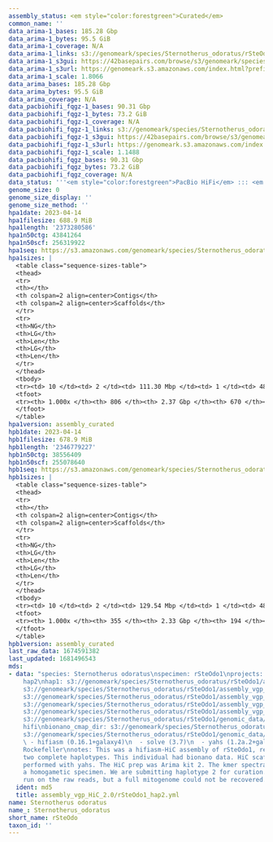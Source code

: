 ```yaml
---
assembly_status: <em style="color:forestgreen">Curated</em>
common_name: ''
data_arima-1_bases: 185.28 Gbp
data_arima-1_bytes: 95.5 GiB
data_arima-1_coverage: N/A
data_arima-1_links: s3://genomeark/species/Sternotherus_odoratus/rSteOdo1/genomic_data/arima/<br>
data_arima-1_s3gui: https://42basepairs.com/browse/s3/genomeark/species/Sternotherus_odoratus/rSteOdo1/genomic_data/arima/
data_arima-1_s3url: https://genomeark.s3.amazonaws.com/index.html?prefix=species/Sternotherus_odoratus/rSteOdo1/genomic_data/arima/
data_arima-1_scale: 1.8066
data_arima_bases: 185.28 Gbp
data_arima_bytes: 95.5 GiB
data_arima_coverage: N/A
data_pacbiohifi_fqgz-1_bases: 90.31 Gbp
data_pacbiohifi_fqgz-1_bytes: 73.2 GiB
data_pacbiohifi_fqgz-1_coverage: N/A
data_pacbiohifi_fqgz-1_links: s3://genomeark/species/Sternotherus_odoratus/rSteOdo1/genomic_data/pacbio_hifi/<br>
data_pacbiohifi_fqgz-1_s3gui: https://42basepairs.com/browse/s3/genomeark/species/Sternotherus_odoratus/rSteOdo1/genomic_data/pacbio_hifi/
data_pacbiohifi_fqgz-1_s3url: https://genomeark.s3.amazonaws.com/index.html?prefix=species/Sternotherus_odoratus/rSteOdo1/genomic_data/pacbio_hifi/
data_pacbiohifi_fqgz-1_scale: 1.1488
data_pacbiohifi_fqgz_bases: 90.31 Gbp
data_pacbiohifi_fqgz_bytes: 73.2 GiB
data_pacbiohifi_fqgz_coverage: N/A
data_status: '''<em style="color:forestgreen">PacBio HiFi</em> ::: <em style="color:forestgreen">Arima</em>'''
genome_size: 0
genome_size_display: ''
genome_size_method: ''
hpa1date: 2023-04-14
hpa1filesize: 688.9 MiB
hpa1length: '2373280586'
hpa1n50ctg: 43841264
hpa1n50scf: 256319922
hpa1seq: https://s3.amazonaws.com/genomeark/species/Sternotherus_odoratus/rSteOdo1/assembly_curated/rSteOdo1.hap1.decon.20230414.fasta.gz
hpa1sizes: |
  <table class="sequence-sizes-table">
  <thead>
  <tr>
  <th></th>
  <th colspan=2 align=center>Contigs</th>
  <th colspan=2 align=center>Scaffolds</th>
  </tr>
  <tr>
  <th>NG</th>
  <th>LG</th>
  <th>Len</th>
  <th>LG</th>
  <th>Len</th>
  </tr>
  </thead>
  <tbody>
  <tr><td> 10 </td><td> 2 </td><td> 111.30 Mbp </td><td> 1 </td><td> 481.29 Mbp </td></tr><tr><td> 20 </td><td> 5 </td><td> 91.95 Mbp </td><td> 1 </td><td> 481.29 Mbp </td></tr><tr><td> 30 </td><td> 8 </td><td> 60.29 Mbp </td><td> 2 </td><td> 307.84 Mbp </td></tr><tr><td> 40 </td><td> 12 </td><td> 50.06 Mbp </td><td> 3 </td><td> 304.93 Mbp </td></tr><tr style="background-color:#cccccc;"><td> 50 </td><td> 17 </td><td style="background-color:#88ff88;"> 43.84 Mbp </td><td> 4 </td><td style="background-color:#88ff88;"> 256.32 Mbp </td></tr><tr><td> 60 </td><td> 24 </td><td> 35.36 Mbp </td><td> 5 </td><td> 221.19 Mbp </td></tr><tr><td> 70 </td><td> 31 </td><td> 28.14 Mbp </td><td> 6 </td><td> 138.93 Mbp </td></tr><tr><td> 80 </td><td> 42 </td><td> 18.24 Mbp </td><td> 8 </td><td> 88.84 Mbp </td></tr><tr><td> 90 </td><td> 60 </td><td> 9.67 Mbp </td><td> 11 </td><td> 76.70 Mbp </td></tr><tr><td> 100 </td><td> 806 </td><td> 14.79 Kbp </td><td> 670 </td><td> 14.79 Kbp </td></tr></tbody>
  <tfoot>
  <tr><th> 1.000x </th><th> 806 </th><th> 2.37 Gbp </th><th> 670 </th><th> 2.37 Gbp </th></tr>
  </tfoot>
  </table>
hpa1version: assembly_curated
hpb1date: 2023-04-14
hpb1filesize: 678.9 MiB
hpb1length: '2346779227'
hpb1n50ctg: 38556409
hpb1n50scf: 255078640
hpb1seq: https://s3.amazonaws.com/genomeark/species/Sternotherus_odoratus/rSteOdo1/assembly_curated/rSteOdo1.hap2.cur.20230414.fasta.gz
hpb1sizes: |
  <table class="sequence-sizes-table">
  <thead>
  <tr>
  <th></th>
  <th colspan=2 align=center>Contigs</th>
  <th colspan=2 align=center>Scaffolds</th>
  </tr>
  <tr>
  <th>NG</th>
  <th>LG</th>
  <th>Len</th>
  <th>LG</th>
  <th>Len</th>
  </tr>
  </thead>
  <tbody>
  <tr><td> 10 </td><td> 2 </td><td> 129.54 Mbp </td><td> 1 </td><td> 486.60 Mbp </td></tr><tr><td> 20 </td><td> 5 </td><td> 78.28 Mbp </td><td> 1 </td><td> 486.60 Mbp </td></tr><tr><td> 30 </td><td> 8 </td><td> 61.35 Mbp </td><td> 2 </td><td> 307.64 Mbp </td></tr><tr><td> 40 </td><td> 12 </td><td> 46.78 Mbp </td><td> 3 </td><td> 303.74 Mbp </td></tr><tr style="background-color:#cccccc;"><td> 50 </td><td> 18 </td><td style="background-color:#88ff88;"> 38.56 Mbp </td><td> 4 </td><td style="background-color:#88ff88;"> 255.08 Mbp </td></tr><tr><td> 60 </td><td> 25 </td><td> 33.13 Mbp </td><td> 5 </td><td> 220.92 Mbp </td></tr><tr><td> 70 </td><td> 32 </td><td> 29.12 Mbp </td><td> 6 </td><td> 101.39 Mbp </td></tr><tr><td> 80 </td><td> 42 </td><td> 20.35 Mbp </td><td> 9 </td><td> 79.97 Mbp </td></tr><tr><td> 90 </td><td> 59 </td><td> 10.06 Mbp </td><td> 12 </td><td> 67.97 Mbp </td></tr><tr><td> 100 </td><td> 355 </td><td> 19.50 Kbp </td><td> 194 </td><td> 19.50 Kbp </td></tr></tbody>
  <tfoot>
  <tr><th> 1.000x </th><th> 355 </th><th> 2.33 Gbp </th><th> 194 </th><th> 2.35 Gbp </th></tr>
  </tfoot>
  </table>
hpb1version: assembly_curated
last_raw_data: 1674591382
last_updated: 1681496543
mds:
- data: "species: Sternotherus odoratus\nspecimen: rSteOdo1\nprojects: \n  - vgp\nhaplotype_to_curate:
    hap2\nhap1: s3://genomeark/species/Sternotherus_odoratus/rSteOdo1/assembly_vgp_HiC_2.0/rSteOdo1.HiC.hap1.20230208.fasta.gz\nhap2:
    s3://genomeark/species/Sternotherus_odoratus/rSteOdo1/assembly_vgp_HiC_2.0/rSteOdo1.HiC.hap2.20230208.fasta.gz\npretext_hap1:
    s3://genomeark/species/Sternotherus_odoratus/rSteOdo1/assembly_vgp_HiC_2.0/evaluation/hap1/pretext/rSteOdo1_hap1__s2_heatmap.pretext\npretext_hap2:
    s3://genomeark/species/Sternotherus_odoratus/rSteOdo1/assembly_vgp_HiC_2.0/evaluation/hap2/pretext/rSteOdo1_hap2__s2_heatmap.pretext\nkmer_spectra_img:
    s3://genomeark/species/Sternotherus_odoratus/rSteOdo1/assembly_vgp_HiC_2.0/evaluation/merqury/rSteOdo1_png/\npacbio_read_dir:
    s3://genomeark/species/Sternotherus_odoratus/rSteOdo1/genomic_data/pacbio_hifi/\npacbio_read_type:
    hifi\nbionano_cmap_dir: s3://genomeark/species/Sternotherus_odoratus/rSteOdo1/genomic_data/bionano/\nhic_read_dir:
    s3://genomeark/species/Sternotherus_odoratus/rSteOdo1/genomic_data/arima/\npipeline:\n
    \ - hifiasm (0.16.1+galaxy4)\n  - solve (3.7)\n  - yahs (1.2a.2+galaxy0)\nassembled_by_group:
    Rockefeller\nnotes: This was a hifiasm-HiC assembly of rSteOdo1, resulting in
    two complete haplotypes. This individual had bionano data. HiC scaffolding was
    performed with yahs. The HiC prep was Arima kit 2. The kmer spectra indicates
    a homogametic specimen. We are submitting haplotype 2 for curation. MitoHiFi was
    run on the raw reads, but a full mitogenome could not be recovered. "
  ident: md5
  title: assembly_vgp_HiC_2.0/rSteOdo1_hap2.yml
name: Sternotherus odoratus
name_: Sternotherus_odoratus
short_name: rSteOdo
taxon_id: ''
---
```

